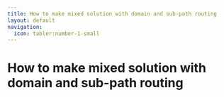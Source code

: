 ```yaml
---
title: How to make mixed solution with domain and sub-path routing
layout: default
navigation:
  icon: tabler:number-1-small
---
```


# How to make mixed solution with domain and sub-path routing
